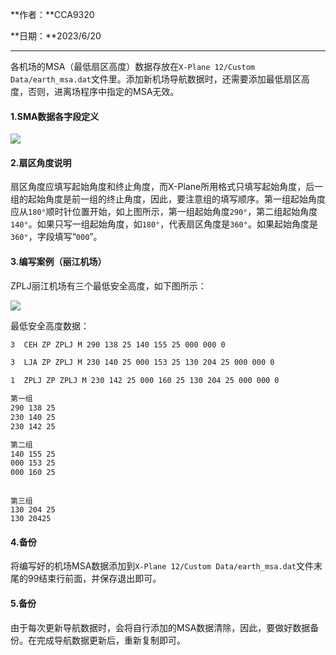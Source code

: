 **作者：**CCA9320

**日期：**2023/6/20

---

各机场的MSA（最低扇区高度）数据存放在`X-Plane 12/Custom Data/earth_msa.dat`文件里。添加新机场导航数据时，还需要添加最低扇区高度，否则，进离场程序中指定的MSA无效。

#### 1.SMA数据各字段定义

![](https://picsi.sunbangyan.cn/2023/07/01/qgx3fd.png)

#### 2.扇区角度说明

扇区角度应填写起始角度和终止角度，而X-Plane所用格式只填写起始角度，后一组的起始角度是前一组的终止角度，因此，要注意组的填写顺序。第一组起始角度应从`180°`顺时针位置开始，如上图所示，第一组起始角度`290°`，第二组起始角度`140°`。如果只写一组起始角度，如`180°`，代表扇区角度是`360°`。如果起始角度是`360°`，字段填写“`000`”。

#### 3.编写案例（丽江机场）

ZPLJ丽江机场有三个最低安全高度，如下图所示：

![](https://picdr.sunbangyan.cn/2023/07/01/qzc1vt.png)

最低安全高度数据：

```html
3  CEH ZP ZPLJ M 290 138 25 140 155 25 000 000 0

3  LJA ZP ZPLJ M 230 140 25 000 153 25 130 204 25 000 000 0

1  ZPLJ ZP ZPLJ M 230 142 25 000 160 25 130 204 25 000 000 0

```

```html
第一组
290 138 25
230 140 25
230 142 25
```

```html
第二组
140 155 25
000 153 25
000 160 25
```

```thtml

第三组
130 204 25
130 20425
```

#### 4.备份

将编写好的机场MSA数据添加到`X-Plane 12/Custom Data/earth_msa.dat`文件末尾的99结束行前面，并保存退出即可。

#### 5.备份

由于每次更新导航数据时，会将自行添加的MSA数据清除，因此，要做好数据备份。在完成导航数据更新后，重新复制即可。

